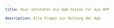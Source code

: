 ```yaml
---
title: Hier entstehen die Q&A Seiten für die APP

description: Alle Fragen zur Nutzung der App
---
```

